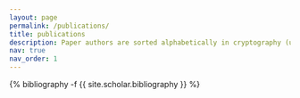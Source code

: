 ```yaml
---
layout: page
permalink: /publications/
title: publications
description: Paper authors are sorted alphabetically in cryptography (usually), so yes, I'm always in the end of the list 🤷
nav: true
nav_order: 1
---
```


<style type="text/css">
  .container {
    max-width: 700px;
  }
</style>

<!-- _pages/publications.md -->
<div class="publications">

{% bibliography -f {{ site.scholar.bibliography }} %}

</div>
